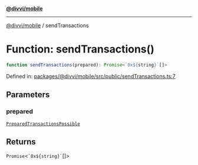 [**@divvi/mobile**](../index.md)

---

[@divvi/mobile](../index.md) / sendTransactions

# Function: sendTransactions()

```ts
function sendTransactions(prepared): Promise<`0x${string}`[]>
```

Defined in: [packages/@divvi/mobile/src/public/sendTransactions.ts:7](https://github.com/divvi-xyz/divvi-mobile/blob/main/packages/@divvi/mobile/src/public/sendTransactions.ts#L7)

## Parameters

### prepared

[`PreparedTransactionsPossible`](../interfaces/PreparedTransactionsPossible.md)

## Returns

`Promise`\<`` `0x${string}` ``[]\>
